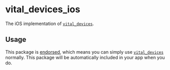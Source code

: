 # vital\_devices\_ios

The iOS implementation of [`vital_devices`][1].

## Usage

This package is [endorsed][2], which means you can simply use [`vital_devices`][1]
normally. This package will be automatically included in your app when you do.

[1]: https://pub.dev/packages/vital_devices
[2]: https://flutter.dev/docs/development/packages-and-plugins/developing-packages#endorsed-federated-plugin
